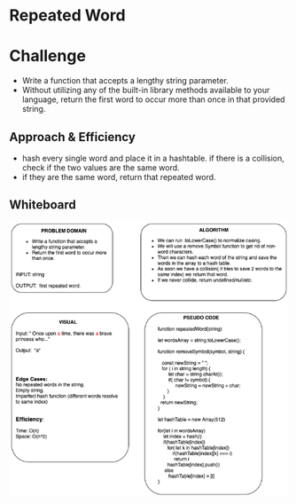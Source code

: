 # Repeated Word

# Challenge
- Write a function that accepts a lengthy string parameter.
- Without utilizing any of the built-in library methods available to your language, return the first word to occur more than once in that provided string.


## Approach & Efficiency
<!-- What approach did you take? Why? What is the Big O space/time for this approach? -->
- hash every single word and place it in a hashtable. if there is a collision, check if the two values are the same word.
- if they are the same word, return that repeated word.

## Whiteboard
<!-- Embedded whiteboard image -->

![repeated word](assets/repeatedWord.png)
